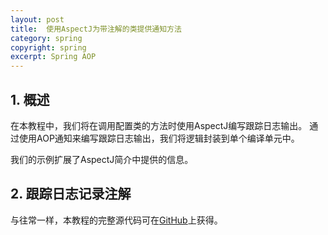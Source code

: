 ```yaml
---
layout: post
title:  使用AspectJ为带注解的类提供通知方法
category: spring
copyright: spring
excerpt: Spring AOP
---
```


## 1. 概述

在本教程中，我们将在调用配置类的方法时使用AspectJ编写跟踪日志输出。
通过使用AOP通知来编写跟踪日志输出，我们将逻辑封装到单个编译单元中。

我们的示例扩展了AspectJ简介中提供的信息。

## 2. 跟踪日志记录注解


与往常一样，本教程的完整源代码可在[GitHub](https://github.com/tuyucheng7/taketoday-tutorial4j/tree/master/spring-modules/spring-aop-1)上获得。